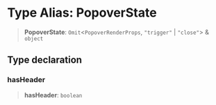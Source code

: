 # Type Alias: PopoverState

> **PopoverState**: `Omit`\<`PopoverRenderProps`, `"trigger"` \| `"close"`\> & `object`

## Type declaration

### hasHeader

> **hasHeader**: `boolean`
